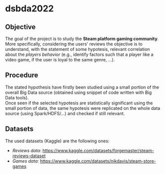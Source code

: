 # dsbda2022

## Objective
The goal of the project is to study the **Steam platform gaming community**.<br>
More specifically, considering the users' reviews the objective is to understand, with the statement of some hypotesis, relevant correlation about the *players behavior* (e.g., identify factors such that a player like a video game, if the user is loyal to the same genre, ...).

## Procedure
The stated hypothesis have firstly been studied using a small portion of the overall Big Data source (obtained using snippet of code written with Big Data tools).<br>
Once seen if the selected hypotesis are statistically significant using the small portion of data, the same hypotesis were replicated on the whole data source (using Spark/HDFS/...) and checked if still relevant.

## Datasets
The used datasets (Kaggle) are the following ones:
 - *Reviews data*: https://www.kaggle.com/datasets/forgemaster/steam-reviews-dataset
 - *Games data*: https://www.kaggle.com/datasets/nikdavis/steam-store-games
